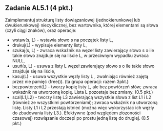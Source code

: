 ## Zadanie AL5.1 (4 pkt.) 
Zaimplementuj strukturę listy dowiązaniowej (jednokierunkowej lub dwukierunkowej) niecyklicznej, bez wartownika, której elementami są słowa (czyli ciągi znaków), oraz operacje:
- wstaw(s, L) - wstawia słowo s na początek listy L,
- drukuj(L) - wypisuje elementy listy L,
- szukaj(s, L) - zwraca wskaźnik na węzeł listy zawierający słowo s o ile takie słowo znajduje się na liście L, w przeciwnym wypadku zwraca NULL,
- usuń(s, L) - usuwa z listy L węzeł zawierający słowo s o ile takie słowo znajduje się na liście,
- kasuj(L) - usuwa wszystkie węzły listy L , zwalniając również zajętą przez nie pamięć (free()).
(ta grupa operacji: razem 3pkt.)
- bezpowtorzeń(L) - tworzy kopię listy L, ale bez powtórzeń słów; zwraca wskaźnik na utworzoną kopię. Lista L pozostaje bez zmiany. (0.5 pkt.)
- scal(L1,L2) - tworzy listę L3 zawierającą wszystkie słowa z list L1 i L2 (również ze wszystkimi powtórzeniami); zwraca wskaźnik na utworzoną listę. Listy L1 i L2 przestają istnieć (można więc wykorzystać ich węzły do zbudowania listy L3.). Efektywne (pod względem złozoności czasowej) rozwiązanie doczepi po prostu jedną listę do drugiej. (0.5 pkt.)
